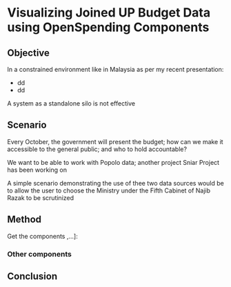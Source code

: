 # Visualizing Joined UP Budget Data using OpenSpending Components

## Objective

In a constrained environment like in Malaysia as per my recent presentation:
- dd
- dd

A system as a standalone silo is not effective

## Scenario

Every October, the government will present the budget; how can we make it 
accessible to the general public; and who to hold accountable?

We want to be able to work with Popolo data; another project Sniar Project
has been working on  

A simple scenario demonstrating the use of thee two data sources would be
to allow the user to choose the Ministry under the Fifth Cabinet of Najib Razak
to be scrutinized

## Method

Get the components ,...]: 

### Other components

## Conclusion